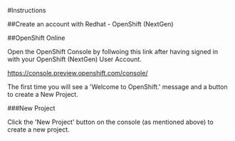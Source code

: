 #Instructions

##Create an account with Redhat - OpenShift (NextGen)


##OpenShift Online

Open the OpenShift Console by follwoing this link after having signed in with your OpenShift (NextGen) User Account.

https://console.preview.openshift.com/console/

The first time you will see a 'Welcome to OpenShift.' message and a button to create a New Project.

###New Project

Click the 'New Project' button on the console (as mentioned above) to create a new project.

